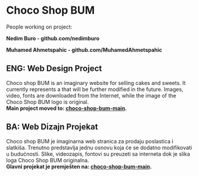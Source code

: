 # Choco Shop BUM
People working on project:

**Nedim Buro - github.com/nedimburo**

**Muhamed Ahmetspahic - github.com/MuhamedAhmetspahic**

## ENG: Web Design Project

Choco shop BUM is an imaginary website for selling cakes and sweets.
It currently represents a  that will be further modified in the future.
Images, video, fonts are downloaded from the Internet, while the image of the Choco Shop BUM logo is original.<br />
**Main project moved to: [choco-shop-bum-main](https://github.com/nedimburo/choco-shop-bum-main).**

## BA: Web Dizajn Projekat

Choco shop BUM je imaginarna web stranica za prodaju poslastica i slatkiša. 
Trenutno predstavlja jednu osnovu koja će se dodatno modifikovati u budućnosti.
Slike, videozapis, fontovi su preuzeti sa interneta dok je slika loga Choco Shop BUM originalna.<br />
**Glavni projekat je premješten na: [choco-shop-bum-main](https://github.com/nedimburo/choco-shop-bum-main).**